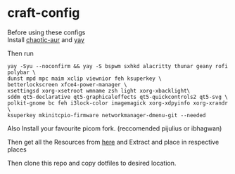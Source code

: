 # craft-config
Before using these configs \
Install [chaotic-aur](https://aur.chaotic.cx/) and [yay](https://aur.archlinux.org/yay-git.git)

Then run
```
yay -Syu --noconfirm && yay -S bspwm sxhkd alacritty thunar geany rofi polybar \
dunst mpd mpc maim xclip viewnior feh ksuperkey \
betterlockscreen xfce4-power-manager \
xsettingsd xorg-xsetroot wmname zsh light xorg-xbacklight\
sddm qt5-declarative qt5-graphicaleffects qt5-quickcontrols2 qt5-svg \
polkit-gnome bc feh i3lock-color imagemagick xorg-xdpyinfo xorg-xrandr \
ksuperkey mkinitcpio-firmware networkmanager-dmenu-git --needed
```
Also Install your favourite picom fork. (reccomended pijulius or ibhagwan)

Then get all the Resources from [here](https://www.opencode.net/uzuto/archcraft-res)
and Extract and place in respective places

Then clone this repo and copy dotfiles to desired location.
